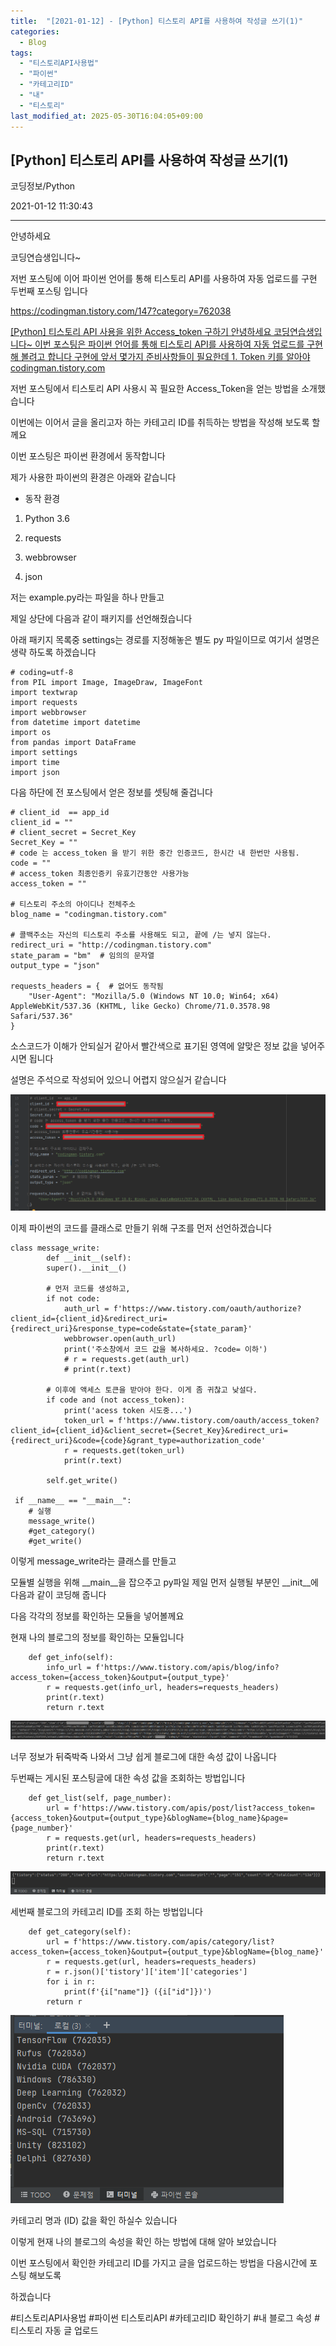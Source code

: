 ```yaml
---
title:  "[2021-01-12] - [Python] 티스토리 API를 사용하여 작성글 쓰기(1)"
categories:
  - Blog
tags:
  - "티스토리API사용법"
  - "파이썬"
  - "카테고리ID"
  - "내"
  - "티스토리"
last_modified_at: 2025-05-30T16:04:05+09:00
---
```


## [Python] 티스토리 API를 사용하여 작성글 쓰기(1)

코딩정보/Python

2021-01-12 11:30:43

* * *

안녕하세요

코딩연습생입니다~

저번 포스팅에 이어 파이썬 언어를 통해 티스토리 API를 사용하여 자동 업로드를 구현 두번째 포스팅 입니다

<https://codingman.tistory.com/147?category=762038>

[ [Python] 티스토리 API 사용을 위한 Access_token 구하기 안녕하세요 코딩연습생입니다~ 이번 포스팅은 파이썬 언어를 통해
티스토리 API를 사용하여 자동 업로드를 구현해 볼려고 합니다 구현에 앞서 몇가지 준비사항들이 필요한데 1. Token 키를 알아야
codingman.tistory.com ](https://codingman.tistory.com/147?category=762038)

저번 포스팅에서 티스토리 API 사용시 꼭 필요한 Access_Token을 얻는 방법을 소개했습니다

이번에는 이어서 글을 올리고자 하는 카테고리 ID를 취득하는 방법을 작성해 보도록 할께요

이번 포스팅은 파이썬 환경에서 동작합니다

제가 사용한 파이썬의 환경은 아래와 같습니다

* 동작 환경

1) Python 3.6

2) requests

3) webbrowser

4) json

저는 example.py라는 파일을 하나 만들고

제일 상단에 다음과 같이 패키지를 선언해줬습니다

아래 패키지 목록중 settings는 경로를 지정해놓은 별도 py 파일이므로 여기서 설명은 생략 하도록 하겠습니다

    
    
    # coding=utf-8
    from PIL import Image, ImageDraw, ImageFont
    import textwrap
    import requests
    import webbrowser
    from datetime import datetime
    import os
    from pandas import DataFrame
    import settings
    import time
    import json

다음 하단에 전 포스팅에서 얻은 정보를 셋팅해 줄겁니다

    
    
    # client_id  == app_id
    client_id = ""
    # client_secret = Secret_Key
    Secret_Key = ""
    # code 는 access_token 을 받기 위한 중간 인증코드, 한시간 내 한번만 사용됨.
    code = ""
    # access_token 최종인증키 유효기간동안 사용가능
    access_token = ""
    
    # 티스토리 주소의 아이디나 전체주소
    blog_name = "codingman.tistory.com"
    
    # 콜백주소는 자신의 티스토리 주소를 사용해도 되고, 끝에 /는 넣지 않는다.
    redirect_uri = "http://codingman.tistory.com"
    state_param = "bm"  # 임의의 문자열
    output_type = "json"
    
    requests_headers = {  # 없어도 동작됨
        "User-Agent": "Mozilla/5.0 (Windows NT 10.0; Win64; x64) AppleWebKit/537.36 (KHTML, like Gecko) Chrome/71.0.3578.98 Safari/537.36"
    }

소스코드가 이해가 안되실거 같아서 빨간색으로 표기된 영역에 알맞은 정보 값을 넣어주시면 됩니다

설명은 주석으로 작성되어 있으니 어렵지 않으실거 같습니다

![](/assets/images/python_티스토리_api를_사용하여_작성글_쓰기_1/img.png)

이제 파이썬의 코드를 클래스로 만들기 위해 구조를 먼저 선언하겠습니다

    
    
    class message_write:
    	    def __init__(self):
            super().__init__()
    
            # 먼저 코드를 생성하고,
            if not code:
                auth_url = f'https://www.tistory.com/oauth/authorize?client_id={client_id}&redirect_uri={redirect_uri}&response_type=code&state={state_param}'
                webbrowser.open(auth_url)
                print('주소창에서 코드 값을 복사하세요. ?code= 이하')
                # r = requests.get(auth_url)
                # print(r.text)
    
            # 이후에 액세스 토큰을 받아야 한다. 이게 좀 귀찮고 낮설다.
            if code and (not access_token):
                print('acess token 시도중...')
                token_url = f'https://www.tistory.com/oauth/access_token?client_id={client_id}&client_secret={Secret_Key}&redirect_uri={redirect_uri}&code={code}&grant_type=authorization_code'
                r = requests.get(token_url)
                print(r.text)
    
            self.get_write()
     
     if __name__ == "__main__":
        # 실행
        message_write()
        #get_category()
        #get_write()

이렇게 message_write라는 클래스를 만들고

모듈별 실행을 위해 __main__을 잡으주고 py파일 제일 먼저 실행될 부분인 __init__에 다음과 같이 코딩해 줍니다

다음 각각의 정보를 확인하는 모듈을 넣어볼께요

현재 나의 블로그의 정보를 확인하는 모듈입니다

    
    
        def get_info(self):
            info_url = f'https://www.tistory.com/apis/blog/info?access_token={access_token}&output={output_type}'
            r = requests.get(info_url, headers=requests_headers)
            print(r.text)
            return r.text

![](/assets/images/python_티스토리_api를_사용하여_작성글_쓰기_1/img_1.png)

너무 정보가 뒤죽박죽 나와서 그냥 쉽게 블로그에 대한 속성 값이 나옵니다

두번째는 게시된 포스팅글에 대한 속성 값을 조회하는 방법입니다

    
    
        def get_list(self, page_number):
            url = f'https://www.tistory.com/apis/post/list?access_token={access_token}&output={output_type}&blogName={blog_name}&page={page_number}'
            r = requests.get(url, headers=requests_headers)
            print(r.text)
            return r.text

![](/assets/images/python_티스토리_api를_사용하여_작성글_쓰기_1/img_2.png)

세번째 블로그의 카테고리 ID를 조회 하는 방법입니다

    
    
        def get_category(self):
            url = f'https://www.tistory.com/apis/category/list?access_token={access_token}&output={output_type}&blogName={blog_name}'
            r = requests.get(url, headers=requests_headers)
            r = r.json()['tistory']['item']['categories']
            for i in r:
                print(f'{i["name"]} ({i["id"]})')
            return r

![](/assets/images/python_티스토리_api를_사용하여_작성글_쓰기_1/img_3.png)

카테고리 명과 (ID) 값을 확인 하실수 있습니다

이렇게 현재 나의 블로그의 속성을 확인 하는 방법에 대해 알아 보았습니다

이번 포스팅에서 확인한 카테고리 ID를 가지고 글을 업로드하는 방법을 다음시간에 포스팅 해보도록

하겠습니다

  

#티스토리API사용법 #파이썬 티스토리API #카테고리ID 확인하기 #내 블로그 속성 #티스토리 자동 글 업로드

